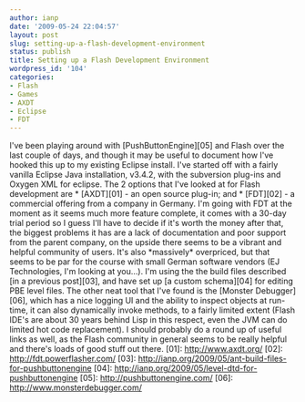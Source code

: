 ```yaml
---
author: ianp
date: '2009-05-24 22:04:57'
layout: post
slug: setting-up-a-flash-development-environment
status: publish
title: Setting up a Flash Development Environment
wordpress_id: '104'
categories:
- Flash
- Games
- AXDT
- Eclipse
- FDT
---
```


I've been playing around with [PushButtonEngine][05] and Flash over the
last couple of days, and though it may be useful to document how I've
hooked this up to my existing Eclipse install. I've started off with a
fairly vanilla Eclipse Java installation, v3.4.2, with the subversion
plug-ins and Oxygen XML for eclipse. The 2 options that I've looked at
for Flash development are \* [AXDT][01] - an open source plug-in; and \*
[FDT][02] - a commercial offering from a company in Germany. I'm going
with FDT at the moment as it seems much more feature complete, it comes
with a 30-day trial period so I guess I'll have to decide if it's worth
the money after that, the biggest problems it has are a lack of
documentation and poor support from the parent company, on the upside
there seems to be a vibrant and helpful community of users. It's also
\*massively\* overpriced, but that seems to be par for the course with
small German software vendors (EJ Technologies, I'm looking at you...).
I'm using the the build files described [in a previous post][03], and
have set up [a custom schema][04] for editing PBE level files. The other
neat tool that I've found is the [Monster Debugger][06], which has a
nice logging UI and the ability to inspect objects at run-time, it can
also dynamically invoke methods, to a fairly limited extent (Flash IDE's
are about 30 years behind Lisp in this respect, even the JVM can do
limited hot code replacement). I should probably do a round up of useful
links as well, as the Flash community in general seems to be really
helpful and there's loads of good stuff out there. [01]:
http://www.axdt.org/ [02]: http://fdt.powerflasher.com/ [03]:
http://ianp.org/2009/05/ant-build-files-for-pushbuttonengine [04]:
http://ianp.org/2009/05/level-dtd-for-pushbuttonengine [05]:
http://pushbuttonengine.com/ [06]: http://www.monsterdebugger.com/
